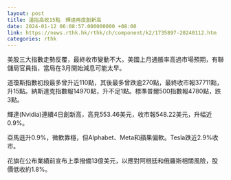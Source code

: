 ```yaml
---
layout: post
title: 道指高收15點　輝達再度創新高
date: 2024-01-12 06:08:57.000000000 +08:00
link: https://news.rthk.hk/rthk/ch/component/k2/1735897-20240112.htm
categories: rthk
---
```


美股三大指數走勢反覆，最終收市變動不大。美國上月通脹率高過市場預期，有聯儲局官員指，當局在3月開始減息可能太早。

道瓊斯指數初段最多曾升近110點，其後最多曾跌逾270點，最終收市報37711點，升15點。納斯達克指數報14970點，升不足1點。標準普爾500指數報4780點，跌3點。

輝達(Nvidia)連續4日創新高，高見553.46美元，收市報548.22美元，升幅近0.9%。

亞馬遜升0.9%，微軟靠穩，但Alphabet、Meta和蘋果偏軟。Tesla跌近2.9%收市。

花旗在公布業績前宣布上季撥備13億美元，以應對阿根廷和俄羅斯相關風險，股價低收約1.8%。
